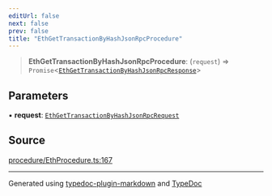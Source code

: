 ```yaml
---
editUrl: false
next: false
prev: false
title: "EthGetTransactionByHashJsonRpcProcedure"
---
```


> **EthGetTransactionByHashJsonRpcProcedure**: (`request`) => `Promise`\<[`EthGetTransactionByHashJsonRpcResponse`](/generated/type-aliases/ethgettransactionbyhashjsonrpcresponse/)\>

## Parameters

▪ **request**: [`EthGetTransactionByHashJsonRpcRequest`](/generated/type-aliases/ethgettransactionbyhashjsonrpcrequest/)

## Source

[procedure/EthProcedure.ts:167](https://github.com/evmts/tevm-monorepo/blob/main/vm/api/src/procedure/EthProcedure.ts#L167)

***
Generated using [typedoc-plugin-markdown](https://www.npmjs.com/package/typedoc-plugin-markdown) and [TypeDoc](https://typedoc.org/)
